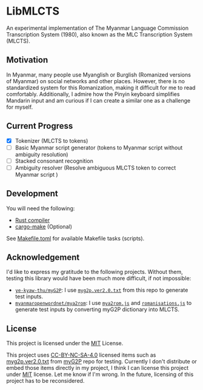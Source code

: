 # LibMLCTS

An experimental implementation of The Myanmar Language Commission Transcription System (1980), also known as the MLC Transcription System (MLCTS).

## Motivation

In Myanmar, many people use Myanglish or Burglish (Romanized versions of Myanmar) on social networks and other places.
However, there is no standardized system for this Romanization, making it difficult for me to read comfortably.
Additionally, I admire how the Pinyin keyboard simplifies Mandarin input and am curious if I can create a similar one as a challenge for myself.

## Current Progress

- [x] Tokenizer (MLCTS to tokens)
- [ ] Basic Myanmar script generator (tokens to Myanmar script without ambiguity resolution)
- [ ] Stacked consonant recognition
- [ ] Ambiguity resolver (Resolve ambiguous MLCTS token to correct Myanmar script )

## Development

You will need the following:

- [Rust compiler](https://www.rust-lang.org/)
- [cargo-make](https://mise.jdx.dev/) (Optional)

See [Makefile.toml](Makefile.toml) for available Makefile tasks (scripts).

## Acknowledgement

I'd like to express my gratitude to the following projects. Without them, testing this library would have been much more difficult, if not impossible:

- [`ye-kyaw-thu/myG2P`](https://github.com/ye-kyaw-thu/myG2P): I use [`myg2p.ver2.0.txt`](https://github.com/ye-kyaw-thu/myG2P/blob/master/ver2/myg2p.ver2.0.txt) from this repo to generate test inputs.
- [`myanmaropenwordnet/mya2rom`](https://github.com/myanmaropenwordnet/mya2rom): I use [`mya2rom.js`](https://github.com/myanmaropenwordnet/mya2rom/blob/master/mya2rom.js) and [`romanisations.js`](https://github.com/myanmaropenwordnet/mya2rom/blob/master/romanisations.js) to generate test inputs by converting myG2P dictionary into MLCTS.

## License

This project is licensed under the [MIT](LICENSE) License.

This project uses [CC-BY-NC-SA-4.0](https://creativecommons.org/licenses/by-nc-sa/4.0/) licensed items such as [myg2p.ver2.0.txt](https://github.com/ye-kyaw-thu/myG2P/blob/master/ver2/myg2p.ver2.0.txt) from [myG2P](https://github.com/ye-kyaw-thu/myG2P) repo for testing. Currently I don't distribute or embed those items directly in my project, I think I can license this project under [MIT](LICENSE) license. Let me know if I'm wrong. In the future, licensing of this project has to be reconsidered.
